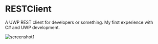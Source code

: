# RESTClient
A UWP REST client for developers or something. My first experience with C# and UWP development.

![screenshot1](https://i.imgur.com/NDa0Dev.jpg)
